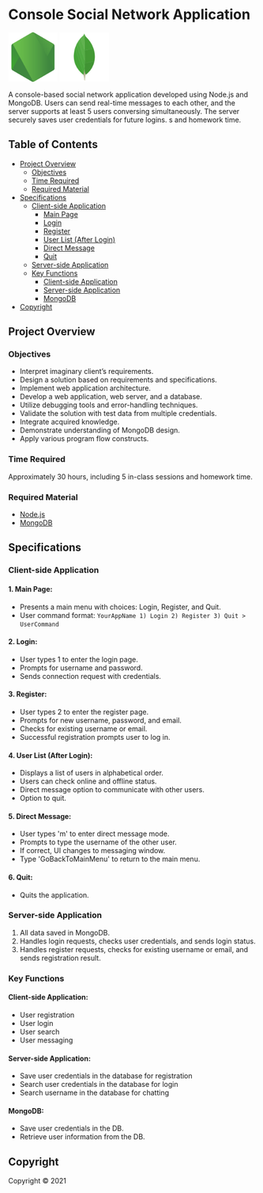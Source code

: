 # Console Social Network Application

<img src="https://raw.githubusercontent.com/devicons/devicon/master/icons/nodejs/nodejs-original.svg" alt="Node.js Logo" width="100" height="100"/> <img src="https://raw.githubusercontent.com/devicons/devicon/master/icons/mongodb/mongodb-original.svg" alt="MongoDB Logo" width="100" height="100"/>

A console-based social network application developed using Node.js and MongoDB. Users can send real-time messages to each other, and the server supports at least 5 users conversing simultaneously. The server securely saves user credentials for future logins.
s and homework time.

## Table of Contents

- [Project Overview](#project-overview)
  - [Objectives](#objectives)
  - [Time Required](#time-required)
  - [Required Material](#required-material)
- [Specifications](#specifications)
  - [Client-side Application](#client-side-application)
    - [Main Page](#1-main-page)
    - [Login](#2-login)
    - [Register](#3-register)
    - [User List (After Login)](#4-user-list-after-login)
    - [Direct Message](#5-direct-message)
    - [Quit](#6-quit)
  - [Server-side Application](#server-side-application)
  - [Key Functions](#key-functions)
    - [Client-side Application](#client-side-application-1)
    - [Server-side Application](#server-side-application-1)
    - [MongoDB](#mongodb)
- [Copyright](#copyright)

## Project Overview

### Objectives

- Interpret imaginary client’s requirements.
- Design a solution based on requirements and specifications.
- Implement web application architecture.
- Develop a web application, web server, and a database.
- Utilize debugging tools and error-handling techniques.
- Validate the solution with test data from multiple credentials.
- Integrate acquired knowledge.
- Demonstrate understanding of MongoDB design.
- Apply various program flow constructs.

### Time Required

Approximately 30 hours, including 5 in-class sessions and homework time.

### Required Material

- [Node.js](https://nodejs.org/)
- [MongoDB](https://www.mongodb.com/try/download/community)

## Specifications

### Client-side Application

#### 1. Main Page:

- Presents a main menu with choices: Login, Register, and Quit.
- User command format: `YourAppName 1) Login 2) Register 3) Quit > UserCommand`

#### 2. Login:

- User types 1 to enter the login page.
- Prompts for username and password.
- Sends connection request with credentials.

#### 3. Register:

- User types 2 to enter the register page.
- Prompts for new username, password, and email.
- Checks for existing username or email.
- Successful registration prompts user to log in.

#### 4. User List (After Login):

- Displays a list of users in alphabetical order.
- Users can check online and offline status.
- Direct message option to communicate with other users.
- Option to quit.

#### 5. Direct Message:

- User types 'm' to enter direct message mode.
- Prompts to type the username of the other user.
- If correct, UI changes to messaging window.
- Type 'GoBackToMainMenu' to return to the main menu.

#### 6. Quit:

- Quits the application.

### Server-side Application

1. All data saved in MongoDB.
2. Handles login requests, checks user credentials, and sends login status.
3. Handles register requests, checks for existing username or email, and sends registration result.

### Key Functions

#### Client-side Application:

- User registration
- User login
- User search
- User messaging

#### Server-side Application:

- Save user credentials in the database for registration
- Search user credentials in the database for login
- Search username in the database for chatting

#### MongoDB:

- Save user credentials in the DB.
- Retrieve user information from the DB.

## Copyright

Copyright © 2021
